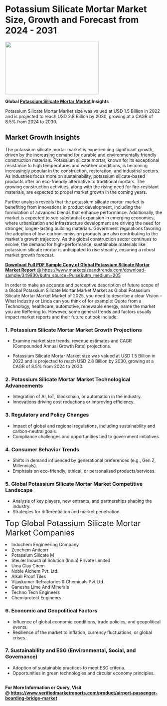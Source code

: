 <H1>Potassium Silicate Mortar Market Size, Growth and Forecast from 2024 - 2031</H1><img class="aligncenter size-medium wp-image-584254" src="https://thirdeyenews.in/wp-content/uploads/2024/09/Global-Market-Research-300x168.jpeg" alt="" width="300" height="168" /><p><strong>Global&nbsp;<a href="https://www.marketsizeandtrends.com/download-sample/349830/&amp;utm_source=Pulse&amp;utm_medium=205">Potassium Silicate Mortar Market</a> Insights</strong></p><p>Potassium Silicate Mortar Market size was valued at USD 1.5 Billion in 2022 and is projected to reach USD 2.8 Billion by 2030, growing at a CAGR of 8.5% from 2024 to 2030.</p><p><h2>Market Growth Insights</h2> <p>The potassium silicate mortar market is experiencing significant growth, driven by the increasing demand for durable and environmentally friendly construction materials. Potassium silicate mortar, known for its exceptional resistance to high temperatures and weather conditions, is becoming increasingly popular in the construction, restoration, and industrial sectors. As industries focus more on sustainability, potassium silicate-based products offer an eco-friendly alternative to traditional mortars. The growing construction activities, along with the rising need for fire-resistant materials, are expected to propel market growth in the coming years.</p> <p><a href="#"></a></p> <p>Further analysis reveals that the potassium silicate mortar market is benefiting from innovations in product development, including the formulation of advanced blends that enhance performance. Additionally, the market is expected to see substantial expansion in emerging economies, where urbanization and infrastructure development are driving the need for stronger, longer-lasting building materials. Government regulations favoring the adoption of low-carbon-emission products are also contributing to the market's growth trajectory. As the global construction sector continues to evolve, the demand for high-performance, sustainable materials like potassium silicate mortar is anticipated to rise steadily, ensuring a robust market growth forecast.</p> <p><a href="#"></p><p><span class=""><strong>Download Full PDF Sample Copy of Global Potassium Silicate Mortar Market Report</strong> @ <a href="https://www.marketsizeandtrends.com/download-sample/349830/&amp;utm_source=Pulse&amp;utm_medium=205" target="_blank">https://www.marketsizeandtrends.com/download-sample/349830/&amp;utm_source=Pulse&amp;utm_medium=205</a></span></p><p>In order to make an accurate and perceptive description of future scope of a Global&nbsp;Potassium Silicate Mortar Market Market as Global&nbsp;Potassium Silicate Mortar Market Market of 2025, you need to describe a clear Vision &ndash; What Industry or Linda can you think of for example: Quote from a Technology, healthcare, automotive, renewable energy, name the market you are Reffering to. However, some general trends and factors usually impact market reports and their future outlook include:</p><h3>1.&nbsp;<strong>Potassium Silicate Mortar Market Growth Projections</strong></h3><ul><li>Examine market size trends, revenue estimates and CAGR (Compounded Annual Growth Rate) projections.</li><li><p>Potassium Silicate Mortar Market size was valued at USD 1.5 Billion in 2022 and is projected to reach USD 2.8 Billion by 2030, growing at a CAGR of 8.5% from 2024 to 2030.</p></li></ul><h3>2.&nbsp;<strong>Potassium Silicate Mortar Market Technological Advancements</strong></h3><ul><li>Integration of AI, IoT, blockchain, or automation in the industry.</li><li>Innovations driving cost reductions or improving efficiency.</li></ul><h3>3.&nbsp;<strong>Regulatory and Policy Changes</strong></h3><ul><li>Impact of global and regional regulations, including sustainability and carbon-neutral goals.</li><li>Compliance challenges and opportunities tied to government initiatives.</li></ul><h3>4.&nbsp;<strong>Consumer Behavior Trends</strong></h3><ul><li>Shifts in demand influenced by generational preferences (e.g., Gen Z, Millennials).</li><li>Emphasis on eco-friendly, ethical, or personalized products/services.</li></ul><h3>5.&nbsp;<strong>Global Potassium Silicate Mortar Market Competitive Landscape</strong></h3><ul><li>Analysis of key players, new entrants, and partnerships shaping the industry.</li><li>Strategies for differentiation and market penetration.</li></ul><p data-pm-slice="1 1 []"><span style="color: inherit; font-family: inherit; font-size: 25px;">Top Global Potassium Silicate Mortar Market Companies</span></p><div class="" data-test-id=""><p><li>Indochem Engineering Company</li><li> Zeochem Anticorr</li><li> Potassium Silicate M</li><li> Steuler Industrial Solution (India) Private Limited</li><li> Uma Clay Chem</li><li> Noble Alchem Pvt. Ltd.</li><li> Alkali Proof Tiles</li><li> Vijaykumar Refractories & Chemicals Pvt.Ltd.</li><li> Ganesha Lime And Minerals</li><li> Techno Tech Engineers</li><li> Chemiprotect Engineers</li></p></div><h3>6.&nbsp;<strong>Economic and Geopolitical Factors</strong></h3><ul><li>Influence of global economic conditions, trade policies, and geopolitical events.</li><li>Resilience of the market to inflation, currency fluctuations, or global crises.</li></ul><h3>7.&nbsp;<strong>Sustainability and ESG (Environmental, Social, and Governance)</strong></h3><ul><li>Adoption of sustainable practices to meet ESG criteria.</li><li>Opportunities in green technologies and circular economy principles.</li></ul><h2><strong style="font-size: 14px;">For More Information or Query, Visit @&nbsp;</strong><a style="background-color: #ffffff; font-size: 14px;" href="https://www.marketsizeandtrends.com/report/potassium-silicate-mortar-market/" target="_blank">https://www.verifiedmarketreports.com/product/airport-passenger-boarding-bridge-market</a></h2>
